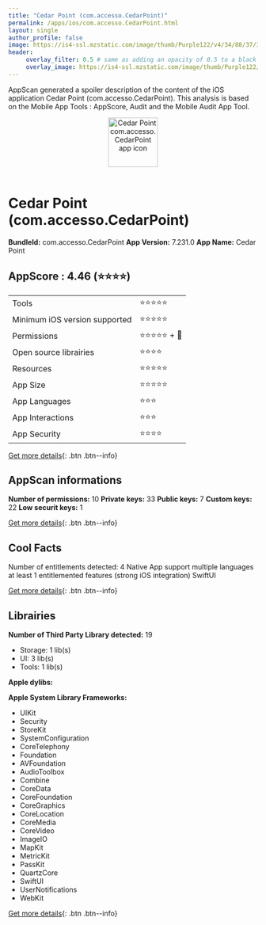 ```yaml
---
title: "Cedar Point (com.accesso.CedarPoint)"
permalink: /apps/ios/com.accesso.CedarPoint.html
layout: single
author_profile: false
image: https://is4-ssl.mzstatic.com/image/thumb/Purple122/v4/34/88/37/348837fc-1c82-f48e-9cf0-5aa4559a0768/AppIcon-1x_U007emarketing-0-5-0-85-220.png/512x512bb.jpg
header: 
     overlay_filter: 0.5 # same as adding an opacity of 0.5 to a black background
     overlay_image: https://is4-ssl.mzstatic.com/image/thumb/Purple122/v4/34/88/37/348837fc-1c82-f48e-9cf0-5aa4559a0768/AppIcon-1x_U007emarketing-0-5-0-85-220.png/512x512bb.jpg
---
```

AppScan generated a spoiler description of the content of the iOS application Cedar Point (com.accesso.CedarPoint). This analysis is based on the Mobile App Tools : AppScore, Audit and the Mobile Audit App Tool.

  
  
<div style="text-align: center;"><img src="https://is4-ssl.mzstatic.com/image/thumb/Purple122/v4/34/88/37/348837fc-1c82-f48e-9cf0-5aa4559a0768/AppIcon-1x_U007emarketing-0-5-0-85-220.png/512x512bb.jpg" width="100" height="100" alt="Cedar Point com.accesso.CedarPoint app icon"></div></br>
  
# Cedar Point (com.accesso.CedarPoint)

**BundleId:** com.accesso.CedarPoint
**App Version:** 7.231.0
**App Name:** Cedar Point


## AppScore : 4.46 (⭐️⭐️⭐️⭐️) 

<table>
<tr><td> Tools </td><td> ⭐️⭐️⭐️⭐️⭐️ </td></tr>
<tr><td> Minimum iOS version supported </td><td> ⭐️⭐️⭐️⭐️⭐️ </td></tr>
<tr><td> Permissions </td><td> ⭐️⭐️⭐️⭐️⭐️ + 🌟 </td></tr>
<tr><td> Open source librairies </td><td> ⭐️⭐️⭐️⭐️ </td></tr>
<tr><td> Resources </td><td> ⭐️⭐️⭐️⭐️⭐️ </td></tr>
<tr><td> App Size </td><td> ⭐️⭐️⭐️⭐️⭐️ </td></tr>
<tr><td> App Languages </td><td> ⭐️⭐️⭐️ </td></tr>
<tr><td> App Interactions </td><td> ⭐️⭐️⭐️ </td></tr>
<tr><td> App Security </td><td> ⭐️⭐️⭐️⭐️ </td></tr>
</table>

[Get more details](/pricing.html){: .btn .btn--info}  
  
## AppScan informations 

**Number of permissions:** 10
**Private keys:** 33
**Public keys:** 7
**Custom keys:** 22
**Low securit keys:** 1
  
[Get more details](/pricing.html){: .btn .btn--info}

## Cool Facts

Number of entitlements detected: 4
Native App
support multiple languages
at least 1 entitlemented features (strong iOS integration)
SwiftUI
  
[Get more details](/pricing.html){: .btn .btn--info}

## Librairies 
**Number of Third Party Library detected:** 19
- Storage: 1 lib(s)
- UI: 3 lib(s)
- Tools: 1 lib(s)

**Apple dylibs:**


**Apple System Library Frameworks:**
- UIKit
- Security
- StoreKit
- SystemConfiguration
- CoreTelephony
- Foundation
- AVFoundation
- AudioToolbox
- Combine
- CoreData
- CoreFoundation
- CoreGraphics
- CoreLocation
- CoreMedia
- CoreVideo
- ImageIO
- MapKit
- MetricKit
- PassKit
- QuartzCore
- SwiftUI
- UserNotifications
- WebKit


  
[Get more details](/pricing.html){: .btn .btn--info}


